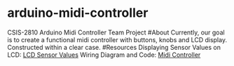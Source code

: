 # arduino-midi-controller
CSIS-2810 Arduino Midi Controller Team Project
#About
Currently, our goal is to create a functional midi controller with buttons, knobs and LCD display.
Constructed within a clear case.
#Resources
Displaying Sensor Values on LCD: [LCD Sensor Values](https://create.arduino.cc/projecthub/Guitarman1/displaying-sensor-values-on-lcd-c0c44f)
Wiring Diagram and Code: [Midi Controller](https://create.arduino.cc/projecthub/daniferreira27/build-an-arduino-powered-midi-controller-9760c9?ref=part&ref_id=10308&offset=20)

